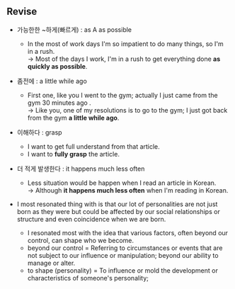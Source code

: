 ## Revise 

- 가능한한 ~하게(빠르게) : as A as possible  
    - In the most of work days I'm so impatient to do many things, so I'm in a rush.  
    -> Most of the days I work, I'm in a rush to get everything done **as quickly as possible**.

- 좀전에 : a little while ago  
    - First one, like you I went to the gym; actually I just came from the gym 30 minutes ago .  
    -> Like you, one of my resolutions is to go to the gym; I just got back from the gym **a little while ago**. 

- 이해하다 : grasp
    - I want to get full understand from that article.
    - I want to **fully grasp** the article.


- 더 적게 발생한다 : it happens much less often
    - Less situation would be happen when I read an article in Korean.  
    -> Although **it happens much less often** when I'm reading in Korean.



- I most resonated thing with is that our lot of personalities are not just born as they were but could be affected by our social relationships or structure and even coincidence when we are born.
    - I resonated most with the idea that various factors, often beyond our control, can shape who we become.
    - beyond our control = Referring to circumstances or events that are not subject to our influence or manipulation; beyond our ability to manage or alter.
    - to shape (personality) = To influence or mold the development or characteristics of someone's personality;
